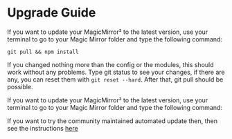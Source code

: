 # Upgrade Guide

If you want to update your MagicMirror² to the latest version, use your terminal to go to your Magic Mirror folder and type the following command:
```
git pull && npm install
```

If you changed nothing more than the config or the modules, this should work without any problems. Type git status to see your changes, if there are any, you can reset them with `git reset --hard`. After that, git pull should be possible.

If you want to update your MagicMirror² to the latest version, use your terminal to go to your Magic Mirror folder and type the following command:

If you want to try the community maintained automated update then, then see the instructions [here](https://github.com/sdetweil/MagicMirror_scripts)